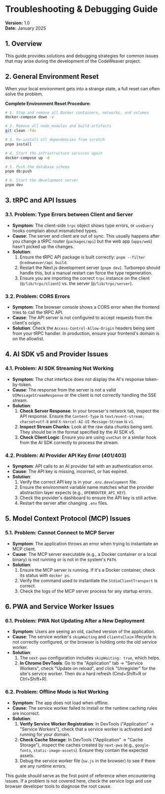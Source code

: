 # Troubleshooting & Debugging Guide

**Version:** 1.0  
**Date:** January 2025

## 1. Overview

This guide provides solutions and debugging strategies for common issues that may arise during the development of the CodeWeaver project.

## 2. General Environment Reset

When your local environment gets into a strange state, a full reset can often solve the problem.

**Complete Environment Reset Procedure:**
```bash
# 1. Stop and remove all Docker containers, networks, and volumes
docker-compose down -v

# 2. Remove all node_modules and build artifacts
git clean -fdx

# 3. Re-install all dependencies from scratch
pnpm install

# 4. Start the infrastructure services again
docker-compose up -d

# 5. Push the database schema
pnpm db:push

# 6. Start the development server
pnpm dev
```

## 3. tRPC and API Issues

### 3.1. Problem: Type Errors between Client and Server
- **Symptom**: The client-side `trpc` object shows type errors, or `useQuery` hooks complain about mismatched types.
- **Cause**: The server and client are out of sync. This usually happens after you change a tRPC router (`packages/api`) but the web app (`apps/web`) hasn't picked up the changes.
- **Solution**:
    1.  Ensure the tRPC API package is built correctly: `pnpm --filter @codeweaver/api build`.
    2.  Restart the Next.js development server (`pnpm dev`). Turborepo should handle this, but a manual restart can force the type regeneration.
    3.  Ensure you are importing the correct `trpc` instance on the client (`@/lib/trpc/client`) vs. the server (`@/lib/trpc/server`).

### 3.2. Problem: CORS Errors
- **Symptom**: The browser console shows a CORS error when the frontend tries to call the tRPC API.
- **Cause**: The API server is not configured to accept requests from the client's origin.
- **Solution**: Check the `Access-Control-Allow-Origin` headers being sent from your tRPC handler. In production, ensure your frontend's domain is on the allowlist.

## 4. AI SDK v5 and Provider Issues

### 4.1. Problem: AI SDK Streaming Not Working
- **Symptom**: The chat interface does not display the AI's response token-by-token.
- **Cause**: The response from the server is not a valid `UIMessageStreamResponse` or the client is not correctly handling the SSE stream.
- **Solution**:
    1.  **Check Server Response**: In your browser's network tab, inspect the API response. Ensure the `Content-Type` is `text/event-stream; charset=utf-8` and `X-Vercel-AI-UI-Message-Stream` is `v1`.
    2.  **Inspect Stream Chunks**: Look at the raw data chunks being sent. They should be in the format specified by the AI SDK v5.
    3.  **Check Client Logic**: Ensure you are using `useChat` or a similar hook from the AI SDK correctly to process the stream.

### 4.2. Problem: AI Provider API Key Error (401/403)
- **Symptom**: API calls to an AI provider fail with an authentication error.
- **Cause**: The API key is missing, incorrect, or has expired.
- **Solution**:
    1.  Verify the correct API key is in your `.env.development` file.
    2.  Ensure the environment variable name matches what the provider abstraction layer expects (e.g., `OPENROUTER_API_KEY`).
    3.  Check the provider's dashboard to ensure the API key is still active.
    4.  Restart the server after changing `.env` files.

## 5. Model Context Protocol (MCP) Issues

### 5.1. Problem: Cannot Connect to MCP Server
- **Symptom**: The application throws an error when trying to instantiate an MCP client.
- **Cause**: The MCP server executable (e.g., a Docker container or a local binary) is not running or is not in the system's `PATH`.
- **Solution**:
    1.  Ensure the MCP server is running. If it's a Docker container, check its status with `docker ps`.
    2.  Verify the command used to instantiate the `StdioClientTransport` is correct.
    3.  Check the logs of the MCP server process for any startup errors.

## 6. PWA and Service Worker Issues

### 6.1. Problem: PWA Not Updating After a New Deployment
- **Symptom**: Users are seeing an old, cached version of the application.
- **Cause**: The service worker's `skipWaiting` and `clientsClaim` lifecycle is not correctly configured, or the browser is holding onto the old service worker.
- **Solution**:
    1.  The `next-pwa` configuration includes `skipWaiting: true`, which helps.
    2.  **In Chrome DevTools**: Go to the "Application" tab -> "Service Workers", check "Update on reload", and click "Unregister" for the site's service worker. Then do a hard refresh (Cmd+Shift+R or Ctrl+Shift+R).

### 6.2. Problem: Offline Mode is Not Working
- **Symptom**: The app does not load when offline.
- **Cause**: The service worker failed to install or the runtime caching rules are incorrect.
- **Solution**:
    1.  **Verify Service Worker Registration**: In DevTools ("Application" -> "Service Workers"), check that a service worker is activated and running for your domain.
    2.  **Check Cache Storage**: In DevTools ("Application" -> "Cache Storage"), inspect the caches created by `next-pwa` (e.g., `google-fonts`, `static-image-assets`). Ensure they contain the expected assets.
    3.  Debug the service worker file (`sw.js` in the browser) to see if there are any runtime errors.

This guide should serve as the first point of reference when encountering issues. If a problem is not covered here, check the service logs and use browser developer tools to diagnose the root cause. 